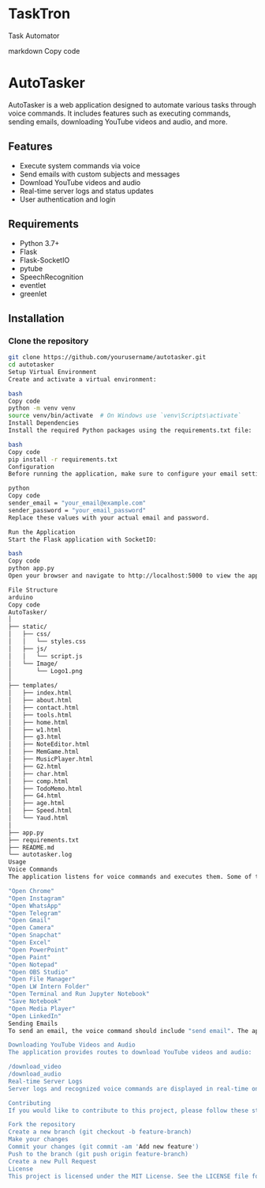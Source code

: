 # TaskTron
Task Automator

markdown
Copy code
# AutoTasker

AutoTasker is a web application designed to automate various tasks through voice commands. It includes features such as executing commands, sending emails, downloading YouTube videos and audio, and more.

## Features

- Execute system commands via voice
- Send emails with custom subjects and messages
- Download YouTube videos and audio
- Real-time server logs and status updates
- User authentication and login

## Requirements

- Python 3.7+
- Flask
- Flask-SocketIO
- pytube
- SpeechRecognition
- eventlet
- greenlet

## Installation

### Clone the repository

```bash
git clone https://github.com/yourusername/autotasker.git
cd autotasker
Setup Virtual Environment
Create and activate a virtual environment:

bash
Copy code
python -m venv venv
source venv/bin/activate  # On Windows use `venv\Scripts\activate`
Install Dependencies
Install the required Python packages using the requirements.txt file:

bash
Copy code
pip install -r requirements.txt
Configuration
Before running the application, make sure to configure your email settings in the send_email function in the app.py file:

python
Copy code
sender_email = "your_email@example.com"
sender_password = "your_email_password"
Replace these values with your actual email and password.

Run the Application
Start the Flask application with SocketIO:

bash
Copy code
python app.py
Open your browser and navigate to http://localhost:5000 to view the application.

File Structure
arduino
Copy code
AutoTasker/
│
├── static/
│   ├── css/
│   │   └── styles.css
│   ├── js/
│   │   └── script.js
│   └── Image/
│       └── Logo1.png
│
├── templates/
│   ├── index.html
│   ├── about.html
│   ├── contact.html
│   ├── tools.html
│   ├── home.html
│   ├── w1.html
│   ├── g3.html
│   ├── NoteEditor.html
│   ├── MemGame.html
│   ├── MusicPlayer.html
│   ├── G2.html
│   ├── char.html
│   ├── comp.html
│   ├── TodoMemo.html
│   ├── G4.html
│   ├── age.html
│   ├── Speed.html
│   └── Yaud.html
│
├── app.py
├── requirements.txt
├── README.md
└── autotasker.log
Usage
Voice Commands
The application listens for voice commands and executes them. Some of the supported commands include:

"Open Chrome"
"Open Instagram"
"Open WhatsApp"
"Open Telegram"
"Open Gmail"
"Open Camera"
"Open Snapchat"
"Open Excel"
"Open PowerPoint"
"Open Paint"
"Open Notepad"
"Open OBS Studio"
"Open File Manager"
"Open LW Intern Folder"
"Open Terminal and Run Jupyter Notebook"
"Save Notebook"
"Open Media Player"
"Open LinkedIn"
Sending Emails
To send an email, the voice command should include "send email". The application will prompt for the recipient's email address, subject, and message.

Downloading YouTube Videos and Audio
The application provides routes to download YouTube videos and audio:

/download_video
/download_audio
Real-time Server Logs
Server logs and recognized voice commands are displayed in real-time on the web interface.

Contributing
If you would like to contribute to this project, please follow these steps:

Fork the repository
Create a new branch (git checkout -b feature-branch)
Make your changes
Commit your changes (git commit -am 'Add new feature')
Push to the branch (git push origin feature-branch)
Create a new Pull Request
License
This project is licensed under the MIT License. See the LICENSE file for details.
